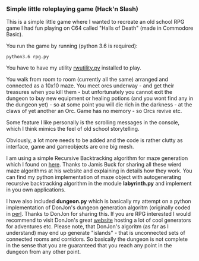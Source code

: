 ### Simple little roleplaying game (Hack'n Slash)

This is a simple little game where I wanted to recreate an old school RPG game I had fun playing on C64 called "Halls of Death" (made in Commodore Basic).

You run the game by running (python 3.6 is required):

`python3.6 rpg.py`

You have to have my utility [rwutility.py](https://github.com/westerlin/rwutility) installed to play.

You walk from room to room (currently all the same) arranged and connected as a 10x10 maze. You meet orcs underway - and get their treasures when you kill them - but unfortunately you cannot exit the dungeon to buy new equipment or healing potions (and you wont find any in the dungeon yet) - so at some point you will die rich in the darkness - at the claws of yet another an Orc. Game has no memory - so Orcs revive etc.

Some feature I like personally is the scrolling messages in the console, which I think mimics the feel of old school storytelling.

Obviously, a lot more needs to be added and the code is rather clutty as interface, game and gameobjects are one big mesh.

I am using a simple Recursive Backtracking algorithm for maze generation which I found on [here](http://weblog.jamisbuck.org/2010/12/27/maze-generation-recursive-backtracking). Thanks to Jamis Buck for sharing all these wierd maze algorithms at his website and explaining in details how they work. You can find my python implementation of maze object with autogenerating recursive backtracking algorithm in the module __labyrinth.py__ and implement in you own applications.

I have also included __dungeon.py__ which is basically my attempt on a python implementation of DonJon's dungeon generation algoritm (originally coded in [perl](https://donjon.bin.sh/code/dungeon/dungeon.pl). Thanks to DonJon for sharing this. If you are RPG interested I would recommend to visit DonJon's great [website](https://donjon.bin.sh/) hosting a lot of cool generators for adventures etc. Please note, that DonJon's algoritm (as far as I understand) may end up generate "islands" - that is unconnected sets of connected rooms and corridors. So basically the dungeon is not complete in the sense that you are guaranteed that you reach any point in the dungeon from any other point.  
